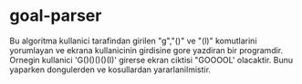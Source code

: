 # goal-parser
Bu algoritma kullanici tarafindan girilen "g","()" ve "(l)" komutlarini yorumlayan ve ekrana kullanicinin girdisine gore yazdiran bir programdir.
Ornegin kullanici 'G()()()()(l)' girerse ekran ciktisi "GOOOOL' olacaktir. 
Bunu yaparken dongulerden ve kosullardan yararlanilmistir.
